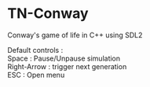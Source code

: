 # TN-Conway

Conway's game of life in C++ using SDL2

Default controls :
<br>
Space : Pause/Unpause simulation 
<br>
Right-Arrow : trigger next generation
<br>
ESC : Open menu
